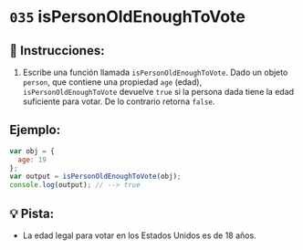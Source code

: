 # `035` isPersonOldEnoughToVote

## 📝 Instrucciones:

1. Escribe una función llamada `isPersonOldEnoughToVote`. Dado un objeto `person`, que contiene una propiedad `age` (edad), `isPersonOldEnoughToVote` devuelve `true` si la persona dada tiene la edad suficiente para votar. De lo contrario retorna `false`.

## Ejemplo:

```Javascript
var obj = {
  age: 19
};
var output = isPersonOldEnoughToVote(obj);
console.log(output); // --> true
```

## 💡 Pista:

+  La edad legal para votar en los Estados Unidos es de 18 años.